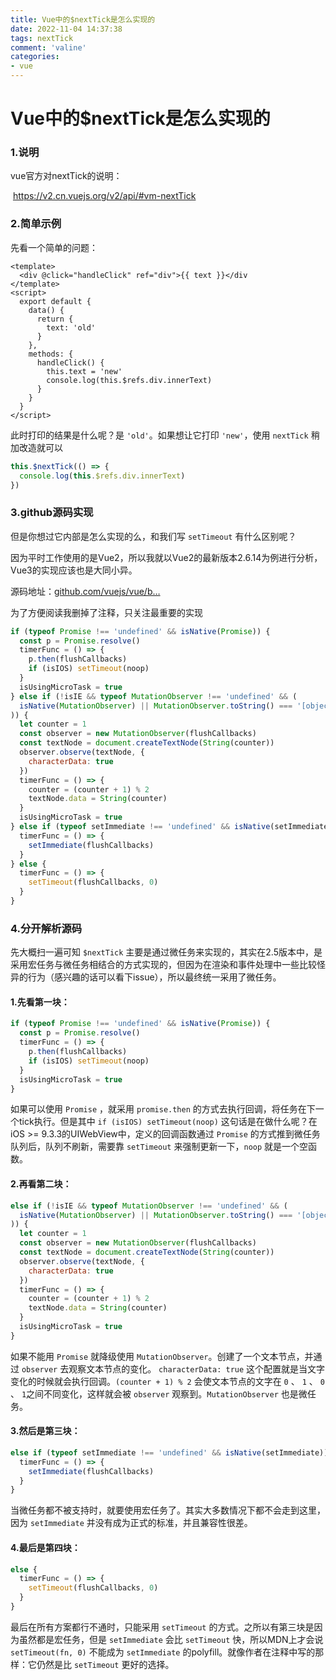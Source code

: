 ```yaml
---
title: Vue中的$nextTick是怎么实现的
date: 2022-11-04 14:37:38
tags: nextTick
comment: 'valine'
categories: 
- vue
---
```


# Vue中的$nextTick是怎么实现的

### 1.说明

vue官方对nextTick的说明：

​			https://v2.cn.vuejs.org/v2/api/#vm-nextTick

### 2.简单示例

先看一个简单的问题：

```vue
<template>
  <div @click="handleClick" ref="div">{{ text }}</div
</template>
<script>
  export default {
    data() {
      return {
        text: 'old'
      }
    },
    methods: {
      handleClick() {
        this.text = 'new'
        console.log(this.$refs.div.innerText)
      }
    }
  }
</script>
```

此时打印的结果是什么呢？是 `'old'`。如果想让它打印 `'new'`，使用 `nextTick` 稍加改造就可以

```javascript
this.$nextTick(() => {
  console.log(this.$refs.div.innerText)
})
```

### 3.github源码实现

但是你想过它内部是怎么实现的么，和我们写 `setTimeout` 有什么区别呢？

因为平时工作使用的是Vue2，所以我就以Vue2的最新版本2.6.14为例进行分析，Vue3的实现应该也是大同小异。

源码地址：[github.com/vuejs/vue/b…](https://link.juejin.cn/?target=https%3A%2F%2Fgithub.com%2Fvuejs%2Fvue%2Fblob%2F2.6%2Fsrc%2Fcore%2Futil%2Fnext-tick.js)

为了方便阅读我删掉了注释，只关注最重要的实现

```js
if (typeof Promise !== 'undefined' && isNative(Promise)) {
  const p = Promise.resolve()
  timerFunc = () => {
    p.then(flushCallbacks)
    if (isIOS) setTimeout(noop)
  }
  isUsingMicroTask = true
} else if (!isIE && typeof MutationObserver !== 'undefined' && (
  isNative(MutationObserver) || MutationObserver.toString() === '[object MutationObserverConstructor]'
)) {
  let counter = 1
  const observer = new MutationObserver(flushCallbacks)
  const textNode = document.createTextNode(String(counter))
  observer.observe(textNode, {
    characterData: true
  })
  timerFunc = () => {
    counter = (counter + 1) % 2
    textNode.data = String(counter)
  }
  isUsingMicroTask = true
} else if (typeof setImmediate !== 'undefined' && isNative(setImmediate)) {
  timerFunc = () => {
    setImmediate(flushCallbacks)
  }
} else {
  timerFunc = () => {
    setTimeout(flushCallbacks, 0)
  }
}
```

### 4.分开解析源码

先大概扫一遍可知 `$nextTick` 主要是通过微任务来实现的，其实在2.5版本中，是采用宏任务与微任务相结合的方式实现的，但因为在渲染和事件处理中一些比较怪异的行为（感兴趣的话可以看下issue），所以最终统一采用了微任务。

#### 1.先看第一块：

```js
if (typeof Promise !== 'undefined' && isNative(Promise)) {
  const p = Promise.resolve()
  timerFunc = () => {
    p.then(flushCallbacks)
    if (isIOS) setTimeout(noop)
  }
  isUsingMicroTask = true
}
```

如果可以使用 `Promise` ，就采用 `promise.then` 的方式去执行回调，将任务在下一个tick执行。但是其中 `if (isIOS) setTimeout(noop)` 这句话是在做什么呢？在iOS >= 9.3.3的UIWebView中，定义的回调函数通过 `Promise` 的方式推到微任务队列后，队列不刷新，需要靠 `setTimeout` 来强制更新一下，`noop` 就是一个空函数。

#### 2.再看第二块：

```js
else if (!isIE && typeof MutationObserver !== 'undefined' && (
  isNative(MutationObserver) || MutationObserver.toString() === '[object MutationObserverConstructor]'
)) {
  let counter = 1
  const observer = new MutationObserver(flushCallbacks)
  const textNode = document.createTextNode(String(counter))
  observer.observe(textNode, {
    characterData: true
  })
  timerFunc = () => {
    counter = (counter + 1) % 2
    textNode.data = String(counter)
  }
  isUsingMicroTask = true
}
```

如果不能用 `Promise` 就降级使用 `MutationObserver`。创建了一个文本节点，并通过 `observer` 去观察文本节点的变化。 `characterData: true` 这个配置就是当文字变化的时候就会执行回调。`(counter + 1) % 2` 会使文本节点的文字在 `0` 、 `1` 、 `0` 、 `1`之间不同变化，这样就会被 `observer` 观察到。`MutationObserver` 也是微任务。

#### 3.然后是第三块：

```js
else if (typeof setImmediate !== 'undefined' && isNative(setImmediate)) { 
  timerFunc = () => { 
    setImmediate(flushCallbacks) 
  } 
}
```

当微任务都不被支持时，就要使用宏任务了。其实大多数情况下都不会走到这里，因为 `setImmediate` 并没有成为正式的标准，并且兼容性很差。

#### 4.最后是第四块：

```js
else {
  timerFunc = () => {
    setTimeout(flushCallbacks, 0)
  }
}
```

最后在所有方案都行不通时，只能采用 `setTimeout` 的方式。之所以有第三块是因为虽然都是宏任务，但是 `setImmediate` 会比 `setTimeout` 快，所以MDN上才会说 `setTimeout(fn, 0)` 不能成为 `setImmediate` 的polyfill。就像作者在注释中写的那样：它仍然是比 `setTimeout` 更好的选择。